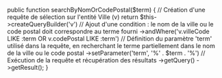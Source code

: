 public function searchByNomOrCodePostal($term)
{
    // Création d'une requête de sélection sur l'entité Ville (v)
    return $this->createQueryBuilder('v')
        // Ajout d'une condition : le nom de la ville ou le code postal doit correspondre au terme fourni
        ->andWhere('v.villeCode LIKE :term OR v.codePostal LIKE :term')
        // Définition du paramètre 'term' utilisé dans la requête, en recherchant le terme partiellement dans le nom de la ville ou le code postal
        ->setParameter('term', '%' . $term . '%')
        // Exécution de la requête et récupération des résultats
        ->getQuery()
        ->getResult();
}
